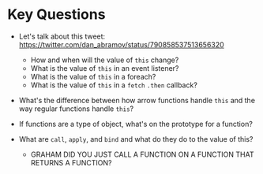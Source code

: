 # Key Questions
* Let's talk about this tweet: https://twitter.com/dan_abramov/status/790858537513656320
  * How and when will the value of `this` change?
  * What is the value of `this` in an event listener?
  * What is the value of `this` in a foreach?
  * What is the value of `this` in a `fetch` `.then` callback?
* What's the difference between how arrow functions handle `this` and the way regular functions handle `this`?

  
* If functions are a type of object, what's on the prototype for a function?
* What are `call`, `apply`, and `bind` and what do they do to the value of this?
  * GRAHAM DID YOU JUST CALL A FUNCTION ON A FUNCTION THAT RETURNS A FUNCTION?


